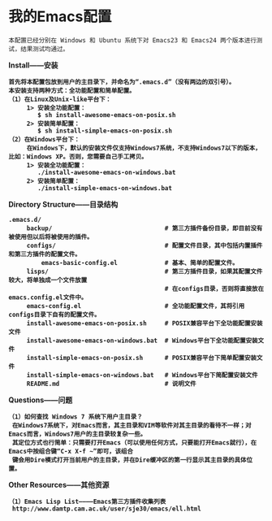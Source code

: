 我的Emacs配置
======

    本配置已经分别在 Windows 和 Ubuntu 系统下对 Emacs23 和 Emacs24 两个版本进行测试，结果测试均通过。
    
<b>Install——安装<b/>

    首先将本配置包放到用户的主目录下，并命名为“.emacs.d”（没有两边的双引号）。
    本安装支持两种方式：全功能配置和简单配置。
    （1）在Linux及Unix-like平台下：
         1> 安装全功能配置：
            $ sh install-awesome-emacs-on-posix.sh
         2> 安装简单配置：
            $ sh install-simple-emacs-on-posix.sh
    （2）在Windows平台下：
         在Windows下，默认的安装文件仅支持Windows7系统，不支持Windows7以下的版本，比如：Windows XP。否则，您需要自己手工拷贝。
         1> 安装全功能配置：
            ./install-awesome-emacs-on-windows.bat
         2> 安装简单配置：
            ./install-simple-emacs-on-windows.bat
            

<b>Directory Structure——目录结构</b>

    .emacs.d/
         backup/                               # 第三方插件备份目录，即目前没有被使用但以后将被使用的插件。
         configs/                              # 配置文件目录，其中包括内置插件和第三方插件的配置文件。
             emacs-basic-config.el             # 基本、简单的配置文件。
         lisps/                                # 第三方插件目录，如果其配置文件较大，将单独成一个文件放置
                                               # 在configs目录，否则将直接放在emacs.config.el文件中。
         emacs-config.el                       # 全功能配置文件，其将引用configs目录下自有的配置文件。
         install-awesome-emacs-on-posix.sh     # POSIX兼容平台下全功能配置安装文件
         install-awesome-emacs-on-windows.bat  # Windows平台下全功能配置安装文件
         install-simple-emacs-on-posix.sh      # POSIX兼容平台下简单配置安装文件
         install-simple-emacs-on-windows.bat   # Windows平台下简配置安装文件
         README.md                             # 说明文件


<b>Questions——问题</b>

    （1）如何查找 Windows 7 系统下用户主目录？
     在Windows7系统下，对Emacs而言，其主目录和VIM等软件对其主目录的看待不一样；对Emacs而言，Windows7用户的主目录较复杂一些。
     其定位方式也行简单：只需要打开Emacs（可以使用任何方式，只要能打开Emacs就行），在Emacs中按组合键“C-x X-f ~”即可，该组合
     键会用Dire模式打开当前用户的主目录，并在Dire缓冲区的第一行显示其主目录的具体位置。
     
     
<b>Other Resources——其他资源</b>

    （1）Emacs Lisp List————Emacs第三方插件收集列表
     http://www.damtp.cam.ac.uk/user/sje30/emacs/ell.html
     

